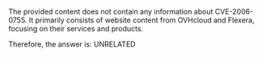 The provided content does not contain any information about CVE-2006-0755. It primarily consists of website content from OVHcloud and Flexera, focusing on their services and products.

Therefore, the answer is: UNRELATED